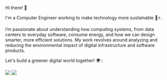 Hi there! 👋

I'm a Computer Engineer working to make technology more sustainable 🌱⚡️. 

I’m passionate about understanding how computing systems, from data centers to everyday software, consume energy, and how we can design smarter, more efficient solutions. My work revolves around analyzing and reducing the environmental impact of digital infrastructure and software products.

Let's build a greener digital world together! 🌍💡

<img align="center" src="https://github-readme-stats-jaimeib.vercel.app/api?username=jaimeib&count_private=true&show_icons=true&theme=github_dark&hide_border=true&include_all_commits=true&custom_title=Jaime%20Iglesias%20GitHub%20Stats&rank_icon=github&show=prs_merged"/> <img align="center" src="https://github-readme-stats-jaimeib.vercel.app/api/top-langs/?username=jaimeib&theme=github_dark&langs_count=14&layout=compact&hide_border=true&hide_title=true"/>
